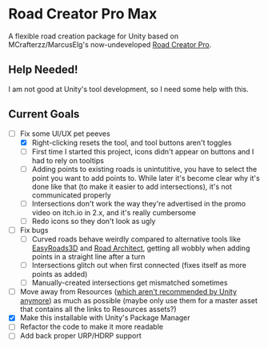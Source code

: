 # Road Creator Pro Max

A flexible road creation package for Unity based on MCrafterzz/MarcusElg's now-undeveloped [Road Creator Pro](https://github.com/MarcusElg/Road-Creator-Pro).

## Help Needed!
I am not good at Unity's tool development, so I need some help with this.

## Current Goals
- [ ] Fix some UI/UX pet peeves
  - [x] Right-clicking resets the tool, and tool buttons aren't toggles
  - [ ] First time I started this project, icons didn't appear on buttons and I had to rely on tooltips
  - [ ] Adding points to existing roads is unintutitive, you have to select the point you want to add points to. While later it's become clear why it's done like that (to make it easier to add intersections), it's not communicated properly
  - [ ] Intersections don't work the way they're advertised in the promo video on itch.io in 2.x, and it's really cumbersome
  - [ ] Redo icons so they don't look as ugly
- [ ] Fix bugs
  - [ ] Curved roads behave weirdly compared to alternative tools like [EasyRoads3D](https://assetstore.unity.com/packages/tools/terrain/easyroads3d-pro-v3-469) and [Road Architect](https://github.com/FritzsHero/RoadArchitect), getting all wobbly when adding points in a straight line after a turn
  - [ ] Intersections glitch out when first connected (fixes itself as more points as added)
  - [ ] Manually-created intersections get mismatched sometimes
- [ ] Move away from Resources ([which aren't recommended by Unity anymore](https://docs.unity3d.com/2022.2/Documentation/Manual/BestPracticeUnderstandingPerformanceInUnity6.html)) as much as possible (maybe only use them for a master asset that contains all the links to Resources assets?)
- [x] Make this installable with Unity's Package Manager
- [ ] Refactor the code to make it more readable
- [ ] Add back proper URP/HDRP support